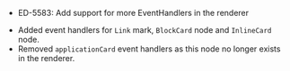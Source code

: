 - ED-5583: Add support for more EventHandlers in the renderer

* Added event handlers for `Link` mark, `BlockCard` node and `InlineCard` node.
* Removed `applicationCard` event handlers as this node no longer exists in the renderer.
